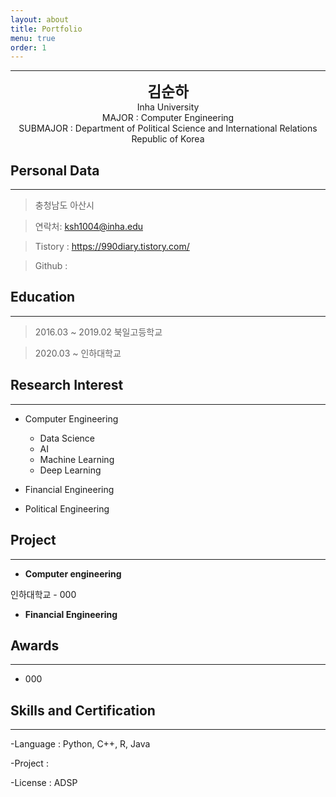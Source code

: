 ```yaml
---
layout: about
title: Portfolio
menu: true
order: 1
---
```


* * *
<center>
<span style=
"font-size:170%;
font-weight:bold">
김순하
</span>
</center>

<center>Inha University</center>

<center>MAJOR : Computer Engineering</center>

<center>SUBMAJOR : Department of Political Science and International Relations</center>

<center>Republic of Korea</center>

## Personal Data
---
> 충청남도 아산시 

> 연락처: ksh1004@inha.edu

> Tistory : <a href="https://990diary.tistory.com/">https://990diary.tistory.com/</a>

> Github : 


## Education
---
> 2016.03 ~ 2019.02 북일고등학교

> 2020.03 ~ 인하대학교


## Research Interest
---

* Computer Engineering
    + Data Science
    + AI
    + Machine Learning
    + Deep Learning

* Financial Engineering

* Political Engineering


## Project
---

* **Computer engineering**

인하대학교 - 000

* **Financial Engineering**

## Awards
---

- 000


## Skills and Certification
---
-Language : Python, C++, R, Java

-Project : 

-License : ADSP



